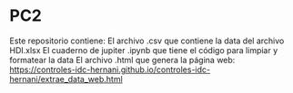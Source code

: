 # PC2

Este repositorio contiene:
  El archivo .csv que contiene la data del archivo HDI.xlsx
  El cuaderno de jupiter .ipynb que tiene el código para limpiar y formatear la data
  El archivo .html que genera la página web: https://controles-idc-hernani.github.io/controles-idc-hernani/extrae_data_web.html
